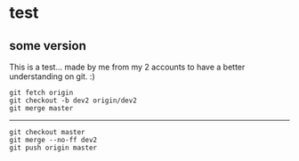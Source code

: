 # test

## some version
This is a test... made by me from my 2 accounts to have a better understanding on git. :)
```
git fetch origin
git checkout -b dev2 origin/dev2
git merge master
```
----------------------------------------------
```
git checkout master
git merge --no-ff dev2
git push origin master
```
